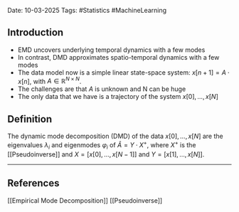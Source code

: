 Date: 10-03-2025
Tags: #Statistics #MachineLearning 

## Introduction
- EMD uncovers underlying temporal dynamics with a few modes
- In contrast, DMD approximates spatio-temporal dynamics with a few modes
- The data model now is a simple linear state-space system: $x[n+1] = A \cdot x[n]$, with $A \in \mathbb{R}^{N\times N}$.
- The challenges are that $A$ is unknown and N can be huge
- The only data that we have is a trajectory of the system $x[0], \ldots , x[N]$

## Definition
The dynamic mode decomposition (DMD) of the data $x[0], \ldots , x[N]$ are the eigenvalues $\lambda_i$ and eigenmodes $\varphi_i$ of $\hat{A} = Y \cdot X^{+}$, where $X^+$ is the [[Pseudoinverse]] and $X=[x[0], \ldots , x[N-1]]$ and $Y=[x[1] , \ldots , x[N]]$.




---
## References
[[Empirical Mode Decomposition]]
[[Pseudoinverse]]